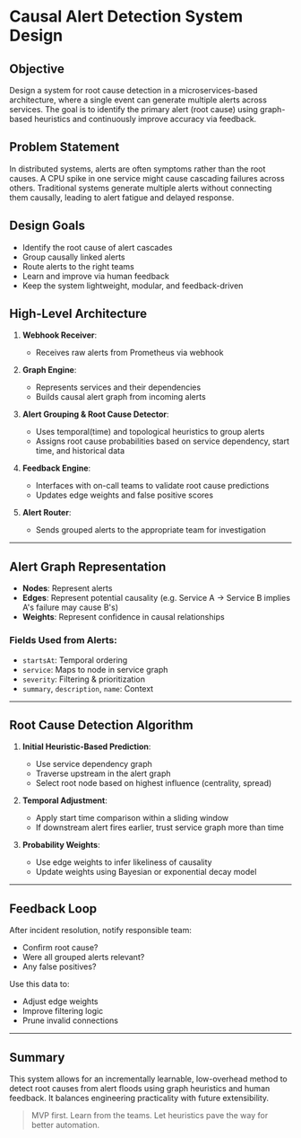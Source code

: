# Causal Alert Detection System Design

## Objective

Design a system for root cause detection in a microservices-based architecture, where a single event can generate multiple alerts across services. The goal is to identify the primary alert (root cause) using graph-based heuristics and continuously improve accuracy via feedback.

## Problem Statement

In distributed systems, alerts are often symptoms rather than the root causes. A CPU spike in one service might cause cascading failures across others. Traditional systems generate multiple alerts without connecting them causally, leading to alert fatigue and delayed response.

## Design Goals

- Identify the root cause of alert cascades
- Group causally linked alerts
- Route alerts to the right teams
- Learn and improve via human feedback
- Keep the system lightweight, modular, and feedback-driven

## High-Level Architecture

1. **Webhook Receiver**:

   - Receives raw alerts from Prometheus via webhook

2. **Graph Engine**:

   - Represents services and their dependencies
   - Builds causal alert graph from incoming alerts

3. **Alert Grouping & Root Cause Detector**:

   - Uses temporal(time) and topological heuristics to group alerts
   - Assigns root cause probabilities based on service dependency, start time, and historical data

4. **Feedback Engine**:

   - Interfaces with on-call teams to validate root cause predictions
   - Updates edge weights and false positive scores

5. **Alert Router**:

   - Sends grouped alerts to the appropriate team for investigation

---

## Alert Graph Representation

- **Nodes**: Represent alerts
- **Edges**: Represent potential causality (e.g. Service A -> Service B implies A's failure may cause B's)
- **Weights**: Represent confidence in causal relationships

### Fields Used from Alerts:

- `startsAt`: Temporal ordering
- `service`: Maps to node in service graph
- `severity`: Filtering & prioritization
- `summary`, `description`, `name`: Context

---

## Root Cause Detection Algorithm

1. **Initial Heuristic-Based Prediction**:

   - Use service dependency graph
   - Traverse upstream in the alert graph
   - Select root node based on highest influence (centrality, spread)

2. **Temporal Adjustment**:

   - Apply start time comparison within a sliding window
   - If downstream alert fires earlier, trust service graph more than time

3. **Probability Weights**:

   - Use edge weights to infer likeliness of causality
   - Update weights using Bayesian or exponential decay model

---

## Feedback Loop

After incident resolution, notify responsible team:

- Confirm root cause?
- Were all grouped alerts relevant?
- Any false positives?

Use this data to:

- Adjust edge weights
- Improve filtering logic
- Prune invalid connections

---

## Summary

This system allows for an incrementally learnable, low-overhead method to detect root causes from alert floods using graph heuristics and human feedback. It balances engineering practicality with future extensibility.

> MVP first. Learn from the teams. Let heuristics pave the way for better automation.
